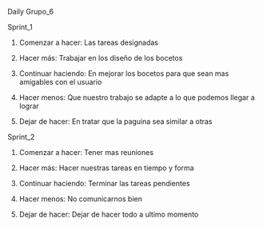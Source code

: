  Daily Grupo_6

 Sprint_1

1. Comenzar a hacer: Las tareas designadas

2. Hacer más: Trabajar en los diseño de los bocetos

3. Continuar haciendo: En mejorar los bocetos para que sean mas amigables con el usuario

4. Hacer menos: Que nuestro trabajo se adapte a lo que podemos llegar a lograr

5. Dejar de hacer: En tratar que la paguina sea similar a otras

Sprint_2

1. Comenzar a hacer: Tener mas reuniones

2. Hacer más: Hacer nuestras tareas en tiempo y forma

3. Continuar haciendo: Terminar las tareas pendientes

4. Hacer menos: No comunicarnos bien

5. Dejar de hacer: Dejar de hacer todo a ultimo momento